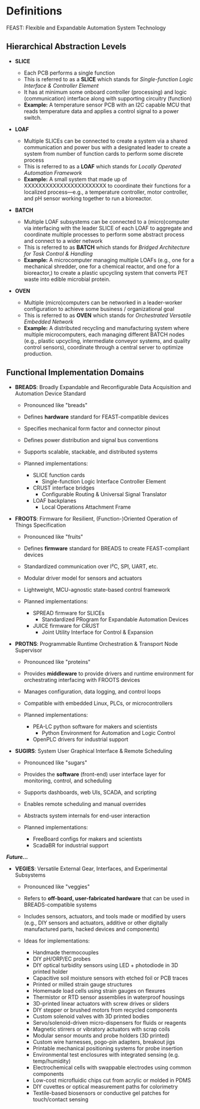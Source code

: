 # Definitions

FEAST: Flexible and Expandable Automation System Technology

## Hierarchical Abstraction Levels

- **SLICE**

  - Each PCB performs a single function
  - This is referred to as a **SLICE** which stands for _Single-function Logic Interface & Controller Element_
  - It has at minimum some onboard controller (processing) and logic (communication) interface along with supporting circuitry (function)
  - **Example:** A temperature sensor PCB with an I2C capable MCU that reads temperature data and applies a control signal to a power switch.

- **LOAF**

  - Multiple SLICEs can be connected to create a system via a shared communication and power bus with a designated leader to create a system from number of function cards to perform some discrete process
  - This is referred to as a **LOAF** which stands for _Locally Operated Automation Framework_
  - **Example:** A small system that made up of XXXXXXXXXXXXXXXXXXXXXXX to coordinate their functions for a localized process—e.g., a temperature controller, motor controller, and pH sensor working together to run a bioreactor.

- **BATCH**

  - Multiple LOAF subsystems can be connected to a (micro)computer via interfacing with the leader SLICE of each LOAF to aggregate and coordinate multiple processes to perform some abstract process and connect to a wider network
  - This is referred to as **BATCH** which stands for _Bridged Architecture for Task Control & Handling_
  - **Example:** A microcomputer managing multiple LOAFs (e.g., one for a mechanical shredder, one for a chemical reactor, and one for a bioreactor,) to create a plastic upcycling system that converts PET waste into edible microbial protein.

- **OVEN**

  - Multiple (micro)computers can be networked in a leader-worker configuration to achieve some business / organizational goal
  - This is referred to as **OVEN** which stands for _Orchestrated Versatile Embedded Network_
  - **Example:** A distributed recycling and manufacturing system where multiple microcomputers, each managing different BATCH nodes (e.g., plastic upcycling, intermediate conveyor systems, and quality control sensors), coordinate through a central server to optimize production.

## Functional Implementation Domains

- **BREADS**: Broadly Expandable and Reconfigurable Data Acquisition and Automation Device Standard

  - Pronounced like "breads"
  - Defines **hardware** standard for FEAST-compatible devices
  - Specifies mechanical form factor and connector pinout
  - Defines power distribution and signal bus conventions
  - Supports scalable, stackable, and distributed systems

  - Planned implementations:
    - SLICE function cards
      - Single-function Logic Interface Controller Element
    - CRUST interface bridges
      - Configurable Routing & Universal Signal Translator
    - LOAF backplanes
      - Local Operations Attachment Frame

- **FROOTS**: Firmware for Resilient, (Function-)Oriented Operation of Things Specification

  - Pronounced like "fruits"
  - Defines **firmware** standard for BREADS to create FEAST-compliant devices
  - Standardized communication over I²C, SPI, UART, etc.
  - Modular driver model for sensors and actuators
  - Lightweight, MCU-agnostic state-based control framework

  - Planned implementations:
    - SPREAD firmware for SLICEs
      - Standardized PRogram for Expandable Automation Devices
    - JUICE firmware for CRUST
      - Joint Utility Interface for Control & Expansion

- **PROTNS**: Programmable Runtime Orchestration & Transport Node Supervisor

  - Pronounced like "proteins"
  - Provides **middleware** to provide drivers and runtime environment for orchestrating interfacing with FROOTS devices
  - Manages configuration, data logging, and control loops
  - Compatible with embedded Linux, PLCs, or microcontrollers

  - Planned implementations:
    - PEA-LC python software for makers and scientists
      - Python Environment for Automation and Logic Control
    - OpenPLC drivers for industrial support

- **SUGIRS**: System User Graphical Interface & Remote Scheduling

  - Pronounced like "sugars"
  - Provides the **software** (front-end) user interface layer for monitoring, control, and scheduling
  - Supports dashboards, web UIs, SCADA, and scripting
  - Enables remote scheduling and manual overrides
  - Abstracts system internals for end-user interaction

  - Planned implementations:
    - FreeBoard configs for makers and scientists
    - ScadaBR for industrial support

**_Future..._**

- **VEGIES**: Versatile External Gear, Interfaces, and Experimental Subsystems

  - Pronounced like "veggies"
  - Refers to **off-board, user-fabricated hardware** that can be used in BREADS-compatible systems
  - Includes sensors, actuators, and tools made or modified by users (e.g., DIY sensors and actuators, additive or other digitally manufactured parts, hacked devices and components)

  - Ideas for implementations:
    - Handmade thermocouples
    - DIY pH/ORP/EC probes
    - DIY optical turbidity sensors using LED + photodiode in 3D printed holder
    - Capacitive soil moisture sensors with etched foil or PCB traces
    - Printed or milled strain gauge structures
    - Homemade load cells using strain gauges on flexures
    - Thermistor or RTD sensor assemblies in waterproof housings
    - 3D-printed linear actuators with screw drives or sliders
    - DIY stepper or brushed motors from recycled components
    - Custom solenoid valves with 3D printed bodies
    - Servo/solenoid-driven micro-dispensers for fluids or reagents
    - Magnetic stirrers or vibratory actuators with scrap coils
    - Modular sensor mounts and probe holders (3D printed)
    - Custom wire harnesses, pogo-pin adapters, breakout jigs
    - Printable mechanical positioning systems for probe insertion
    - Environmental test enclosures with integrated sensing (e.g. temp/humidity)
    - Electrochemical cells with swappable electrodes using common components
    - Low-cost microfluidic chips cut from acrylic or molded in PDMS
    - DIY cuvettes or optical measurement paths for colorimetry
    - Textile-based biosensors or conductive gel patches for touch/contact sensing

